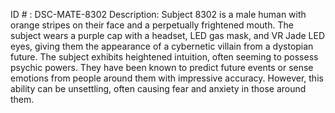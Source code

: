 ID # : DSC-MATE-8302
Description: Subject 8302 is a male human with orange stripes on their face and a perpetually frightened mouth. The subject wears a purple cap with a headset, LED gas mask, and VR Jade LED eyes, giving them the appearance of a cybernetic villain from a dystopian future. The subject exhibits heightened intuition, often seeming to possess psychic powers. They have been known to predict future events or sense emotions from people around them with impressive accuracy. However, this ability can be unsettling, often causing fear and anxiety in those around them.